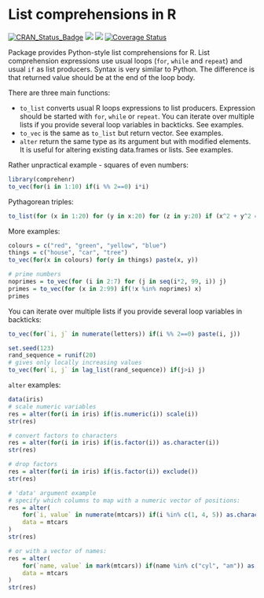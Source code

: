 # List comprehensions in R

[![CRAN\_Status\_Badge](http://www.r-pkg.org/badges/version/comprehenr)](https://cran.r-project.org/package=comprehenr)
[![](https://cranlogs.r-pkg.org/badges/comprehenr)](https://cran.rstudio.com/web/packages/comprehenr/index.html)
[![](https://cranlogs.r-pkg.org/badges/grand-total/comprehenr)](https://cran.rstudio.com/web/packages/comprehenr/index.html)
[![Coverage Status](https://img.shields.io/codecov/c/github/gdemin/comprehenr/master.svg)](https://codecov.io/github/gdemin/comprehenr?branch=master)

Package provides Python-style list comprehensions for R. List comprehension
expressions use usual loops (`for`, `while` and `repeat`) and usual `if` as
list producers. Syntax is very similar to Python. The difference is that
returned value should be at the end of the loop body.

There are three main functions:

- `to_list` converts usual R loops expressions to list producers. Expression should be started with `for`, `while` or `repeat`. You can iterate over multiple lists if you provide several loop variables in backticks. See examples.
- `to_vec` is the same as `to_list` but return vector. See examples.
- `alter` return the same type as its argument but with modified elements. It is useful for altering existing data.frames or lists. See examples.

Rather unpractical example - squares of even numbers:
```R
library(comprehenr)
to_vec(for(i in 1:10) if(i %% 2==0) i*i)
```
Pythagorean triples:
```R
to_list(for (x in 1:20) for (y in x:20) for (z in y:20) if (x^2 + y^2 == z^2) c(x, y, z))
```
More examples:
```R
colours = c("red", "green", "yellow", "blue")
things = c("house", "car", "tree")
to_vec(for(x in colours) for(y in things) paste(x, y))

# prime numbers
noprimes = to_vec(for (i in 2:7) for (j in seq(i*2, 99, i)) j)
primes = to_vec(for (x in 2:99) if(!x %in% noprimes) x)
primes
```
You can iterate over multiple lists if you provide several loop variables in backticks:
```R
to_vec(for(`i, j` in numerate(letters)) if(i %% 2==0) paste(i, j))

set.seed(123)
rand_sequence = runif(20)
# gives only locally increasing values
to_vec(for(`i, j` in lag_list(rand_sequence)) if(j>i) j)

```

`alter` examples:
```R
data(iris)
# scale numeric variables
res = alter(for(i in iris) if(is.numeric(i)) scale(i))
str(res)

# convert factors to characters
res = alter(for(i in iris) if(is.factor(i)) as.character(i))
str(res)

# drop factors
res = alter(for(i in iris) if(is.factor(i)) exclude())
str(res)

# 'data' argument example
# specify which columns to map with a numeric vector of positions:
res = alter(
    for(`i, value` in numerate(mtcars)) if(i %in% c(1, 4, 5)) as.character(value),
    data = mtcars
)
str(res)

# or with a vector of names:
res = alter(
    for(`name, value` in mark(mtcars)) if(name %in% c("cyl", "am")) as.character(value),
    data = mtcars
)
str(res)
```
